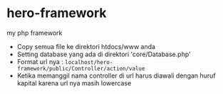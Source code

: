 # hero-framework
my php framework
* Copy semua file ke direktori htdocs/www anda
* Setting database yang ada di direktori 'core/Database.php'
* Format url nya :
 ```localhost/hero-framework/public/Controller/action/value```
* Ketika memanggil nama controller di url harus diawali dengan huruf kapital karena url nya masih lowercase

